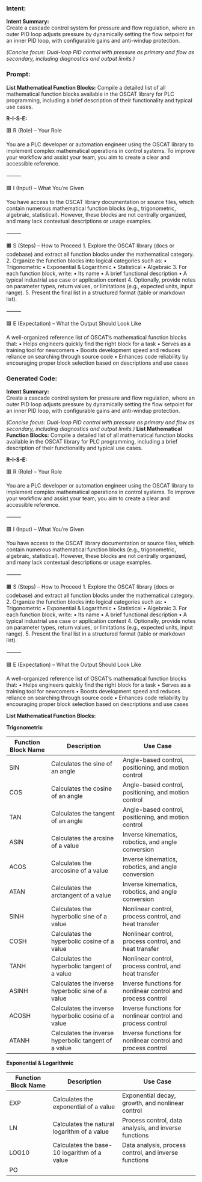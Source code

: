 ### Intent:
**Intent Summary:**  
Create a cascade control system for pressure and flow regulation, where an outer PID loop adjusts pressure by dynamically setting the flow setpoint for an inner PID loop, with configurable gains and anti-windup protection.  

*(Concise focus: Dual-loop PID control with pressure as primary and flow as secondary, including diagnostics and output limits.)*

### Prompt:
**List Mathematical Function Blocks:**
Compile a detailed list of all mathematical function blocks available in the OSCAT library for PLC programming, including a brief description of their functionality and typical use cases.

**R-I-S-E:**

🟥 R (Role) – Your Role

You are a PLC developer or automation engineer using the OSCAT library to implement complex mathematical operations in control systems. To improve your workflow and assist your team, you aim to create a clear and accessible reference.

⸻

🟩 I (Input) – What You’re Given

You have access to the OSCAT library documentation or source files, which contain numerous mathematical function blocks (e.g., trigonometric, algebraic, statistical). However, these blocks are not centrally organized, and many lack contextual descriptions or usage examples.

⸻

🟧 S (Steps) – How to Proceed
	1.	Explore the OSCAT library (docs or codebase) and extract all function blocks under the mathematical category.
	2.	Organize the function blocks into logical categories such as:
	•	Trigonometric
	•	Exponential & Logarithmic
	•	Statistical
	•	Algebraic
	3.	For each function block, write:
	•	Its name
	•	A brief functional description
	•	A typical industrial use case or application context
	4.	Optionally, provide notes on parameter types, return values, or limitations (e.g., expected units, input range).
	5.	Present the final list in a structured format (table or markdown list).

⸻

🟦 E (Expectation) – What the Output Should Look Like

A well-organized reference list of OSCAT’s mathematical function blocks that:
	•	Helps engineers quickly find the right block for a task
	•	Serves as a training tool for newcomers
	•	Boosts development speed and reduces reliance on searching through source code
	•	Enhances code reliability by encouraging proper block selection based on descriptions and use cases

### Generated Code:
**Intent Summary:**  
Create a cascade control system for pressure and flow regulation, where an outer PID loop adjusts pressure by dynamically setting the flow setpoint for an inner PID loop, with configurable gains and anti-windup protection.  

*(Concise focus: Dual-loop PID control with pressure as primary and flow as secondary, including diagnostics and output limits.)*
**List Mathematical Function Blocks:**
Compile a detailed list of all mathematical function blocks available in the OSCAT library for PLC programming, including a brief description of their functionality and typical use cases.

**R-I-S-E:**

🟥 R (Role) – Your Role

You are a PLC developer or automation engineer using the OSCAT library to implement complex mathematical operations in control systems. To improve your workflow and assist your team, you aim to create a clear and accessible reference.

⸻

🟩 I (Input) – What You’re Given

You have access to the OSCAT library documentation or source files, which contain numerous mathematical function blocks (e.g., trigonometric, algebraic, statistical). However, these blocks are not centrally organized, and many lack contextual descriptions or usage examples.

⸻

🟧 S (Steps) – How to Proceed
	1.	Explore the OSCAT library (docs or codebase) and extract all function blocks under the mathematical category.
	2.	Organize the function blocks into logical categories such as:
	•	Trigonometric
	•	Exponential & Logarithmic
	•	Statistical
	•	Algebraic
	3.	For each function block, write:
	•	Its name
	•	A brief functional description
	•	A typical industrial use case or application context
	4.	Optionally, provide notes on parameter types, return values, or limitations (e.g., expected units, input range).
	5.	Present the final list in a structured format (table or markdown list).

⸻

🟦 E (Expectation) – What the Output Should Look Like

A well-organized reference list of OSCAT’s mathematical function blocks that:
	•	Helps engineers quickly find the right block for a task
	•	Serves as a training tool for newcomers
	•	Boosts development speed and reduces reliance on searching through source code
	•	Enhances code reliability by encouraging proper block selection based on descriptions and use cases

**List Mathematical Function Blocks:**

**Trigonometric**

| Function Block Name | Description | Use Case |
| --- | --- | --- |
| SIN | Calculates the sine of an angle | Angle-based control, positioning, and motion control |
| COS | Calculates the cosine of an angle | Angle-based control, positioning, and motion control |
| TAN | Calculates the tangent of an angle | Angle-based control, positioning, and motion control |
| ASIN | Calculates the arcsine of a value | Inverse kinematics, robotics, and angle conversion |
| ACOS | Calculates the arccosine of a value | Inverse kinematics, robotics, and angle conversion |
| ATAN | Calculates the arctangent of a value | Inverse kinematics, robotics, and angle conversion |
| SINH | Calculates the hyperbolic sine of a value | Nonlinear control, process control, and heat transfer |
| COSH | Calculates the hyperbolic cosine of a value | Nonlinear control, process control, and heat transfer |
| TANH | Calculates the hyperbolic tangent of a value | Nonlinear control, process control, and heat transfer |
| ASINH | Calculates the inverse hyperbolic sine of a value | Inverse functions for nonlinear control and process control |
| ACOSH | Calculates the inverse hyperbolic cosine of a value | Inverse functions for nonlinear control and process control |
| ATANH | Calculates the inverse hyperbolic tangent of a value | Inverse functions for nonlinear control and process control |

**Exponential & Logarithmic**

| Function Block Name | Description | Use Case |
| --- | --- | --- |
| EXP | Calculates the exponential of a value | Exponential decay, growth, and nonlinear control |
| LN | Calculates the natural logarithm of a value | Process control, data analysis, and inverse functions |
| LOG10 | Calculates the base-10 logarithm of a value | Data analysis, process control, and inverse functions |
| PO
